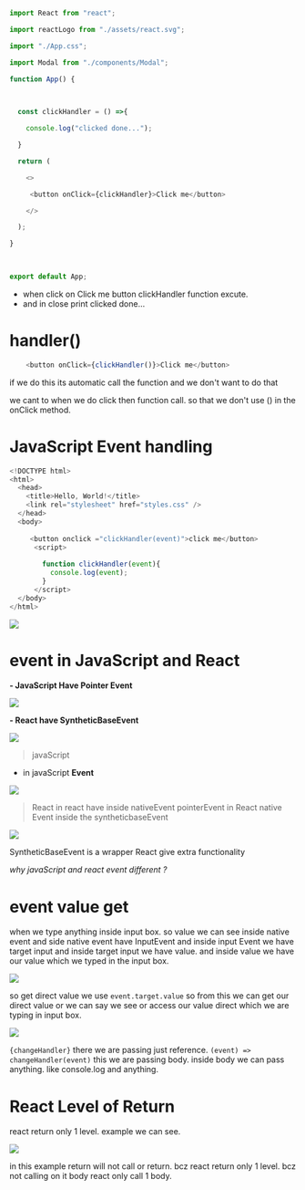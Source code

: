 
```js
import React from "react";

import reactLogo from "./assets/react.svg";

import "./App.css";

import Modal from "./components/Modal";

function App() {

  

  const clickHandler = () =>{

    console.log("clicked done...");

  }

  return (

    <>

     <button onClick={clickHandler}>Click me</button>

    </>

  );

}

  

export default App;
```

- when click on Click me button clickHandler function excute.
- and in close print clicked done...


# handler()

 
```js
    <button onClick={clickHandler()}>Click me</button>
```

if we do this its automatic call the function
and we don't want to do that

we cant to when we do click then function call. so that we don't use () in the onClick method.






# JavaScript Event handling

```js
<!DOCTYPE html>
<html>
  <head>
    <title>Hello, World!</title>
    <link rel="stylesheet" href="styles.css" />
  </head>
  <body>
     
     <button onclick ="clickHandler(event)">click me</button>
      <script>
        
        function clickHandler(event){
          console.log(event);
        }
      </script>
  </body>
</html>
```

<!--⚠️Imgur upload failed, check dev console-->
![](https://i.imgur.com/u87iwp3.png)



# event in JavaScript and React


**- JavaScript Have Pointer Event**

![](https://i.imgur.com/ieoy7sB.png)



**- React have  SyntheticBaseEvent**

![](https://i.imgur.com/iWjxVZa.png)




> javaScript
 - in javaScript **Event**


![](https://i.imgur.com/bpMRvo6.png)


>React
in react have inside nativeEvent pointerEvent
in React native Event inside the syntheticbaseEvent

![](https://i.imgur.com/Jqv148Y.png)





SyntheticBaseEvent is a wrapper
React give extra functionality


_why javaScript and react event different ?_


# event value get

when we type anything inside input box.
so value we can see inside native event   and side native event have InputEvent
and inside input Event we have target input and inside target input we have value. and inside value we have our value which we typed in the input box.


![](https://i.imgur.com/Ce192tm.png)



 so get direct value we use ``event.target.value`` so from this we can get our direct value or we can  say we see or access our value direct which we are typing in input box.

![](https://i.imgur.com/8XQV88j.png)




``{changeHandler}`` there we are passing just reference.
``(event) => changeHandler(event)`` this we are passing body.
inside body we can pass anything. like console.log and anything.



# React Level of Return

react return only 1 level.
example we can see.

![](https://i.imgur.com/TZB1Ltq.png)

in this example return will not call or return.
bcz react return only 1 level. 
bcz not calling on it  body 
react only call 1 body.
